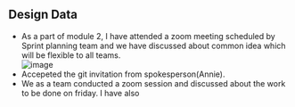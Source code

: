 ## Design Data
- As a part of module 2, I have attended a zoom meeting scheduled by Sprint planning team and we have discussed about common idea which will be flexible to all teams.  
![image](https://github.com/annie0sc/gdp_health_app/blob/master/Design%20Data/Contributions/Rohitha/Sprintplanning.PNG)
- Accepeted the git invitation from spokesperson(Annie).
- We as a team conducted a zoom session and discussed about the work to be done on friday. I have also 

